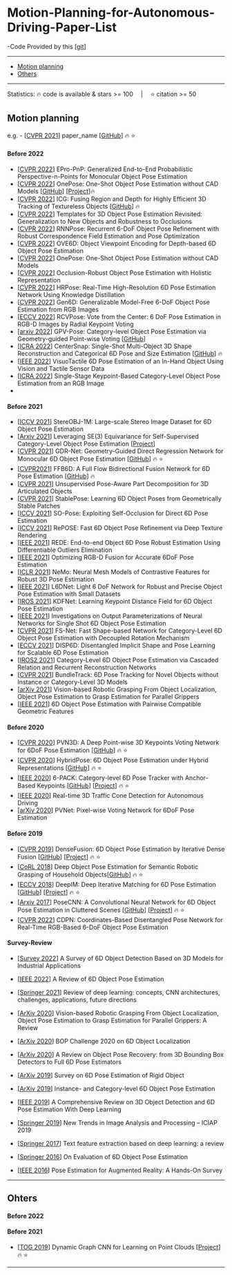 # Motion-Planning-for-Autonomous-Driving-Paper-List

-Code Provided by this [[git](https://github.com/yinyunie/3D-Shape-Analysis-Paper-List)]

---
- [Motion planning](#Motion-planning)
- [Others](#Ohters)
---



Statistics: :fire: code is available & stars >= 100 &emsp;|&emsp; :star: citation >= 50

<!-- - [[Arxiv](https)] PoseCNN [[GitHub](https)] [[Project](https)] :fire: :star: -->

## Motion planning
e.g. - [[CVPR 2021](https://arxiv.org/pdf/2102.12145)] paper_name [[GitHub](https://github.com/THU-DA-6D-Pose-Group/GDR-Net)] :fire: :star:

#### Before 2022
- [[CVPR 2022](https://arxiv.org/pdf/2203.13254.pdf)] EPro-PnP: Generalized End-to-End Probabilistic Perspective-n-Points for Monocular Object Pose Estimation
- [[CVPR 2022](https://arxiv.org/pdf/2205.12257)] OnePose: One-Shot Object Pose Estimation without CAD Models [[GitHub](https://github.com/zju3dv/OnePose)] [[Project](https://zju3dv.github.io/onepose/)]:fire:
- [[CVPR 2022](https://arxiv.org/pdf/2203.05334v1)] ICG: Fusing Region and Depth for Highly Efficient 3D Tracking of Textureless Objects [[GitHub](https://github.com/DLR-RM/3DObjectTracking)] :fire:
- [[CVPR 2022](https://arxiv.org/pdf/2203.17234.pdf)] Templates for 3D Object Pose Estimation Revisited: Generalization to New Objects and Robustness to Occlusions
- [[CVPR 2022](https://arxiv.org/pdf/2203.12870.pdf)] RNNPose: Recurrent 6-DoF Object Pose Refinement with Robust Correspondence Field Estimation and Pose Optimization
- [[CVPR 2022](https://arxiv.org/pdf/2203.01072.pdf)] OVE6D: Object Viewpoint Encoding for Depth-based 6D Object Pose Estimation
- [[CVPR 2022](https://arxiv.org/pdf/2205.12257.pdf)] OnePose: One-Shot Object Pose Estimation without CAD Models
- [[CVPR 2022](https://arxiv.org/pdf/2110.11636.pdf)] Occlusion-Robust Object Pose Estimation with Holistic Representation
- [[CVPR 2022](https://arxiv.org/pdf/2204.09429.pdf)] HRPose: Real-Time High-Resolution 6D Pose Estimation Network Using Knowledge Distillation
- [[CVPR 2022](https://arxiv.org/pdf/2204.10776.pdf)] Gen6D: Generalizable Model-Free 6-DoF Object Pose Estimation from RGB Images
- [[ECCV 2022](https://arxiv.org/pdf/2104.02527.pdf)] RCVPose: Vote from the Center: 6 DoF Pose Estimation in RGB-D Images by Radial Keypoint Voting
- [[arxiv 2022](https://arxiv.org/abs/2203.07918)] GPV-Pose: Category-level Object Pose Estimation via Geometry-guided Point-wise Voting [[GitHub](https://github.com/lolrudy/GPV_Pose)]
- [[ICRA 2022](https://arxiv.org/pdf/2203.01929)] CenterSnap: Single-Shot Multi-Object 3D Shape Reconstruction and Categorical 6D Pose and Size Estimation [[GitHub](https://github.com/zubair-irshad/CenterSnap)] :fire:
- [[IEEE 2022](https://ieeexplore.ieee.org/document/9682507)] VisuoTactile 6D Pose Estimation of an In-Hand Object Using Vision and Tactile Sensor Data
- [[ICRA 2022](https://arxiv.org/pdf/2109.06161.pdf)] Single-Stage Keypoint-Based Category-Level Object Pose Estimation from an RGB Image
- 
#### Before 2021
- [[ICCV 2021](https://arxiv.org/abs/2109.10115v2)] StereOBJ-1M: Large-scale Stereo Image Dataset for 6D Object Pose Estimation
- [[Arxiv 2021](https://arxiv.org/abs/2111.00190)] Leveraging SE(3) Equivariance for Self-Supervised Category-Level Object Pose Estimation [[Project](https://dragonlong.github.io/equi-pose)]
- [[CVPR 2021](https://arxiv.org/pdf/2102.12145)] GDR-Net: Geometry-Guided Direct Regression Network for Monocular 6D Object Pose Estimation [[GitHub](https://github.com/THU-DA-6D-Pose-Group/GDR-Net)] :fire: :star:
- [[CVPR2021](https://arxiv.org/pdf/2103.02242)] FFB6D: A Full Flow Bidirectional Fusion Network for 6D Pose Estimation [[GitHub](https://github.com/ethnhe/FFB6D)] :fire: 
- [[CVPR 2021](https://arxiv.org/pdf/2110.04411.pdf)] Unsupervised Pose-Aware Part Decomposition for 3D Articulated Objects
- [[CVPR 2021](https://arxiv.org/pdf/2102.09334.pdf)] StablePose: Learning 6D Object Poses from Geometrically Stable Patches
- [[ICCV 2021](https://arxiv.org/pdf/2108.08367.pdf)] SO-Pose: Exploiting Self-Occlusion for Direct 6D Pose Estimation
- [[ICCV 2021](https://arxiv.org/pdf/2104.00633.pdfQD)] RePOSE: Fast 6D Object Pose Refinement via Deep Texture Rendering
- [[IEEE 2021](https://arxiv.org/pdf/2010.12807.pdf)] REDE: End-to-end Object 6D Pose Robust Estimation Using Differentiable Outliers Elimination
- [[IEEE 2021](https://ieeexplore.ieee.org/document/9361135)] Optimizing RGB-D Fusion for Accurate 6DoF Pose Estimation
- [[ICLR 2021](https://arxiv.org/pdf/2101.12378.pdf)] NeMo: Neural Mesh Models of Contrastive Features for Robust 3D Pose Estimation
- [[IEEE 2021](https://arxiv.org/pdf/2002.00911.pdf)] L6DNet: Light 6 DoF Network for Robust and Precise Object Pose Estimation with Small Datasets
- [[IROS 2021](https://arxiv.org/pdf/2109.10127.pdf)] KDFNet: Learning Keypoint Distance Field for 6D Object Pose Estimation
- [[IEEE 2021](https://arxiv.org/pdf/2104.07528.pdf)] Investigations on Output Parameterizations of Neural Networks for Single Shot 6D Object Pose Estimation
- [[CVPR 2021](https://arxiv.org/pdf/2103.07054.pdf)] FS-Net: Fast Shape-based Network for Category-Level 6D Object Pose Estimation with Decoupled Rotation Mechanism
- [[ECCV 2021](https://arxiv.org/pdf/2107.12549.pdf)] DISP6D: Disentangled Implicit Shape and Pose Learning for Scalable 6D Pose Estimation
- [[IROS2 2021](https://arxiv.org/pdf/2108.08755.pdf)] Category-Level 6D Object Pose Estimation via Cascaded Relation and Recurrent Reconstruction Networks
- [[CVPR 2021](https://arxiv.org/pdf/2108.00516.pdf)] BundleTrack: 6D Pose Tracking for Novel Objects without Instance or Category-Level 3D Models
- [[arXiv 2021](https://arxiv.org/pdf/1905.06658.pdf)] Vision-based Robotic Grasping From Object Localization, Object Pose Estimation to Grasp Estimation for Parallel Grippers
- [[IEEE 2021](https://ieeexplore.ieee.org/document/9561404)] 6D Object Pose Estimation with Pairwise Compatible Geometric Features

#### Before 2020
- [[CVPR 2020](https://arxiv.org/abs/1809.1079)] PVN3D: A Deep Point-wise 3D Keypoints Voting Network for 6DoF Pose Estimation [[GitHub](https://github.com/ethnhe/PVN3D)] :fire: :star:
- [[CVPR 2020](https://openaccess.thecvf.com/content_CVPR_2020/papers/Song_HybridPose_6D_Object_Pose_Estimation_Under_Hybrid_Representations_CVPR_2020_paper.pdf)] HybridPose: 6D Object Pose Estimation under Hybrid Representations [[GitHub](https://github.com/chensong1995/HybridPose)] :fire: :star:
- [[IEEE 2020](https://arxiv.org/abs/1910.10750)] 6-PACK: Category-level 6D Pose Tracker with Anchor-Based Keypoints [[GitHub](https://github.com/j96w/6-PACK)] [[Project](https://sites.google.com/view/6packtracking)] :fire: :star:
- [[IEEE 2020](https://arxiv.org/pdf/1902.02394.pdf)] Real-time 3D Traffic Cone Detection for Autonomous Driving
- [[arXiv 2020](https://arxiv.org/pdf/1812.11788.pdf)] PVNet: Pixel-wise Voting Network for 6DoF Pose Estimation


#### Before 2019
- [[CVPR 2019](https://arxiv.org/abs/1901.04780)] DenseFusion: 6D Object Pose Estimation by Iterative Dense Fusion [[GitHub](https://github.com/j96w/DenseFusion)]  [[Project](https://sites.google.com/view/densefusion/)] :fire: :star:
- [[CoRL 2018](https://arxiv.org/abs/1809.10790)] Deep Object Pose Estimation for Semantic Robotic Grasping of Household Objects[[GitHub](https://github.com/NVlabs/Deep_Object_Pose)]  :fire: :star:
- [[ECCV 2018](https://arxiv.org/pdf/1804.00175v4.pdf)] DeepIM: Deep Iterative Matching for 6D Pose Estimation [[GitHub](https://github.com/NVlabs/DeepIM-PyTorch)] [[Project](https://rse-lab.cs.washington.edu/projects/deepim/)] :fire: :star:
- [[Arxiv 2017](https://arxiv.org/abs/1711.00199)] PoseCNN: A Convolutional Neural Network for 6D Object Pose Estimation in Cluttered Scenes [[GitHub](https://github.com/NVlabs/PoseCNN-PyTorch)] [[Project](https://rse-lab.cs.washington.edu/projects/posecnn/)] :fire: :star:
- [[CVPR 2022](https://ieeexplore.ieee.org/document/9009519)] CDPN: Coordinates-Based Disentangled Pose Network for Real-Time RGB-Based 6-DoF Object Pose Estimation

#### Survey-Review
- [[Survey 2022](https://tuprints.ulb.tu-darmstadt.de/21027/)] A Survey of 6D Object Detection Based on 3D Models for Industrial Applications 
- [[IEEE 2022](https://ieeexplore.ieee.org/document/9836663)] A Review of 6D Object Pose Estimation 

- [[Springer 2021](https://journalofbigdata.springeropen.com/articles/10.1186/s40537-021-00444-8)] Review of deep learning: concepts, CNN architectures, challenges, applications, future directions 
- [[ArXiv 2020](https://arxiv.org/abs/1905.06658)] Vision-based Robotic Grasping From Object Localization, Object Pose Estimation to Grasp Estimation for Parallel Grippers: A Review 
- [[ArXiv 2020](https://arxiv.org/abs/2009.07378)] BOP Challenge 2020 on 6D Object Localization
- [[ArXiv 2020](https://arxiv.org/pdf/2001.10609.pdf)] A Review on Object Pose Recovery: from 3D Bounding Box Detectors to Full 6D Pose Estimators  
- [[ArXiv 2019](https://www.researchgate.net/publication/344765943_Survey_on_6D_Pose_Estimation_of_Rigid_Object)] Survey on 6D Pose Estimation of Rigid Object 
- [[ArXiv 2019](https://arxiv.org/abs/1903.04229)] Instance- and Category-level 6D Object Pose Estimation 
- [[IEEE 2019](https://ieeexplore.ieee.org/stamp/stamp.jsp?arnumber=9543652)] A Comprehensive Review on 3D Object Detection
and 6D Pose Estimation With Deep Learning 
- [[Springer 2019](https://link.springer.com/book/10.1007/978-3-030-30754-7)] New Trends in Image Analysis and Processing – ICIAP 2019
- [[Springer 2017](https://jwcn-eurasipjournals.springeropen.com/articles/10.1186/s13638-017-0993-1)] Text feature extraction based on deep learning: a review
- [[Springer 2016](https://link.springer.com/chapter/10.1007/978-3-319-49409-8_52)] On Evaluation of 6D Object Pose Estimation
- [[IEEE 2016](https://ieeexplore.ieee.org/document/7368948)] Pose Estimation for Augmented Reality: A Hands-On Survey
---

## Ohters

#### Before 2022

#### Before 2021
- [[TOG 2019](https://arxiv.org/pdf/1801.07829.pdf)] Dynamic Graph CNN for Learning on Point Clouds [[Project](https://liuziwei7.github.io/projects/DGCNN)] :fire: :star:

---


